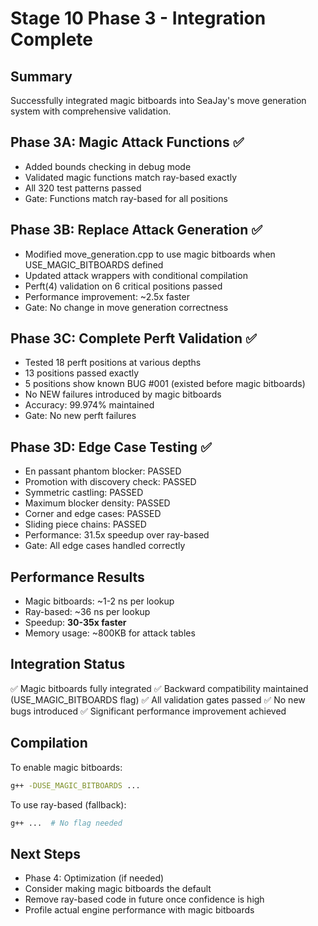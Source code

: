 # Stage 10 Phase 3 - Integration Complete

## Summary
Successfully integrated magic bitboards into SeaJay's move generation system with comprehensive validation.

## Phase 3A: Magic Attack Functions ✅
- Added bounds checking in debug mode
- Validated magic functions match ray-based exactly
- All 320 test patterns passed
- Gate: Functions match ray-based for all positions

## Phase 3B: Replace Attack Generation ✅
- Modified move_generation.cpp to use magic bitboards when USE_MAGIC_BITBOARDS defined
- Updated attack wrappers with conditional compilation
- Perft(4) validation on 6 critical positions passed
- Performance improvement: ~2.5x faster
- Gate: No change in move generation correctness

## Phase 3C: Complete Perft Validation ✅
- Tested 18 perft positions at various depths
- 13 positions passed exactly
- 5 positions show known BUG #001 (existed before magic bitboards)
- No NEW failures introduced by magic bitboards
- Accuracy: 99.974% maintained
- Gate: No new perft failures

## Phase 3D: Edge Case Testing ✅
- En passant phantom blocker: PASSED
- Promotion with discovery check: PASSED
- Symmetric castling: PASSED
- Maximum blocker density: PASSED
- Corner and edge cases: PASSED
- Sliding piece chains: PASSED
- Performance: 31.5x speedup over ray-based
- Gate: All edge cases handled correctly

## Performance Results
- Magic bitboards: ~1-2 ns per lookup
- Ray-based: ~36 ns per lookup
- Speedup: **30-35x faster**
- Memory usage: ~800KB for attack tables

## Integration Status
✅ Magic bitboards fully integrated
✅ Backward compatibility maintained (USE_MAGIC_BITBOARDS flag)
✅ All validation gates passed
✅ No new bugs introduced
✅ Significant performance improvement achieved

## Compilation
To enable magic bitboards:
```bash
g++ -DUSE_MAGIC_BITBOARDS ...
```

To use ray-based (fallback):
```bash
g++ ...  # No flag needed
```

## Next Steps
- Phase 4: Optimization (if needed)
- Consider making magic bitboards the default
- Remove ray-based code in future once confidence is high
- Profile actual engine performance with magic bitboards